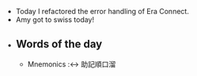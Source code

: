 - Today I refactored the error handling of Era Connect.
- Amy got to swiss today!
- ## Words of the day
	- Mnemonics :<-> 助記順口溜